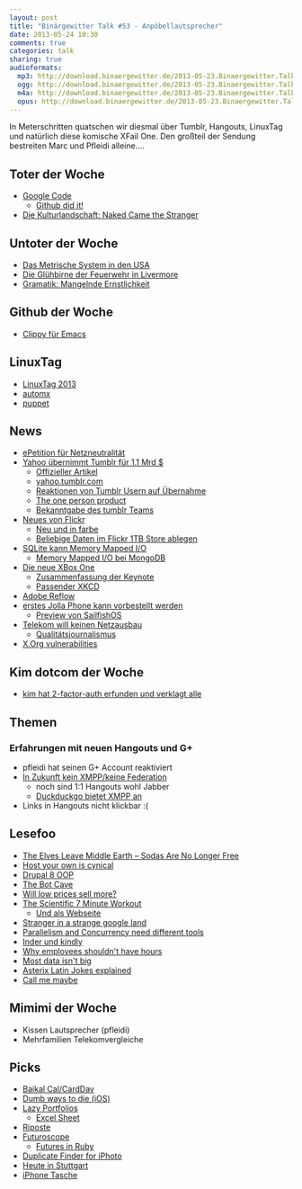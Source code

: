 ```yaml
---
layout: post
title: "Binärgewitter Talk #53 - Anpöbellautsprecher"
date: 2013-05-24 10:30
comments: true
categories: talk
sharing: true
audioformats:
  mp3: http://download.binaergewitter.de/2013-05-23.Binaergewitter.Talk.53.mp3
  ogg: http://download.binaergewitter.de/2013-05-23.Binaergewitter.Talk.53.ogg
  m4a: http://download.binaergewitter.de/2013-05-23.Binaergewitter.Talk.53.m4a
  opus: http://download.binaergewitter.de/2013-05-23.Binaergewitter.Talk.53.opus
---
```

In Meterschritten quatschen wir diesmal über Tumblr, Hangouts, LinuxTag und natürlich diese komische XFail One. Den großteil der Sendung bestreiten Marc und Pfleidi alleine....

## Toter der Woche

- [Google Code](http://thenextweb.com/google/2013/05/22/google-codes-download-option-deprecated-due-to-misuse-only-existing-project-downloads-to-be-kept-after-january-15/ )
    * [Github did it!]( https://github.com/blog/1302-goodbye-uploads )
- [Die Kulturlandschaft: Naked Came the Stranger]( http://en.wikipedia.org/wiki/Naked_Came_the_Stranger )

## Untoter der Woche

- [Das Metrische System in den USA]( http://en.wikipedia.org/wiki/Mendenhall_Order )
- [Die Glühbirne der Feuerwehr in Livermore]( http://blogs.wallstreetjournal.de/die_seite_drei/2013/05/21/an-aus-an-aus-und-am-ende-leuchtet-sie-doch-noch/ )
- [Gramatik: Mangelnde Ernstlichkeit](http://dejure.org/gesetze/BGB/118.html)

## Github der Woche

- [Clippy für Emacs]( https://github.com/Fuco1/clippy.el )

## LinuxTag

- [LinuxTag 2013](http://linuxtag.de/2013/ )
- [automx](http://automx.org/ )
- [puppet](https://puppetlabs.com/ )

## News

- [ePetition für Netzneutralität]( https://epetitionen.bundestag.de/petitionen/_2013/_04/_23/Petition_41906.nc.html )
- [Yahoo übernimmt Tumblr für 1.1 Mrd $]( http://www.bbc.co.uk/news/business-22591026 )
    * [Offizieller Artikel]( http://finance.yahoo.com/news/yahoo-acquire-tumblr-120000116.html )
    * [yahoo.tumblr.com]( http://yahoo.tumblr.com/ )
    * [Reaktionen von Tumblr Usern auf Übernahme]( http://www.tumblr.com/tagged/yahoo )
    * [The one person product]( http://www.marco.org/2013/05/20/one-person-product )
    * [Bekanntgabe des tumblr Teams]( http://staff.tumblr.com/post/50902268806/news )
- [Neues von Flickr]( http://yahoo.tumblr.com/post/50934634700/your-world-in-full-resolution )
    * [Neu und in farbe]( http://blog.flickr.net/en/2013/05/20/a-better-brighter-flickr/ )
    * [Beliebige Daten im Flickr 1TB Store ablegen]( https://github.com/ricardobeat/filr )
- [SQLite kann Memory Mapped I/O]( http://www.sqlite.org/releaselog/3_7_17.html )
    * [Memory Mapped I/O bei MongoDB]( http://docs.mongodb.org/manual/faq/storage/ )
- [Die neue XBox One](http://www.wired.com/gadgetlab/2013/05/xbox-one/ )
  * [Zusammenfassung der Keynote]( http://kotaku.com/the-entire-xbox-one-reveal-summed-up-in-1-5-hilarious-509197649 )
  * [Passender XKCD]( http://xkcd.com/1215/ )
- [Adobe Reflow]( http://www.aaronshekey.com/reflow/ )
- [erstes Jolla Phone kann vorbestellt werden](http://www.heise.de/newsticker/meldung/Erstes-Smartphone-mit-Sailfish-OS-1866099.html )
    * [Preview von SailfishOS]( http://www.youtube.com/watch?v=zxv7iXwIgno )
- [Telekom will keinen Netzausbau]( http://www.heise.de/newsticker/meldung/Telekom-prueft-Abkehr-vom-Festnetz-fuer-bestimmte-Neubaugebiete-1866012.html )
    * [Qualitätsjournalismus]( http://www.heise.de/newsticker/meldung/Telekom-legt-Drahtlos-Plaene-fuer-Neubaugebiete-auf-Eis-1867057.html )
- [X.Org vulnerabilities]( http://lists.x.org/archives/xorg-devel/2013-May/036276.html )    

## Kim dotcom der Woche

* [kim hat 2-factor-auth erfunden und verklagt alle](http://www.golem.de/news/kim-dotcom-google-facebook-twitter-verletzen-mein-patent-1305-99399.html )

## Themen

### Erfahrungen mit neuen Hangouts und G+

- pfleidi hat seinen G+ Account reaktiviert
- [In Zukunft kein XMPP/keine Federation]( http://www.heise.de/newsticker/meldung/Googles-Chat-Client-kappt-Jabber-Kompatibilitaet-1866059.html )
    * noch sind 1:1 Hangouts wohl Jabber
    * [Duckduckgo bietet XMPP an]( https://dukgo.com/blog/xmpp-services-at-duckduckgo )
- Links in Hangouts nicht klickbar :(

## Lesefoo

- [The Elves Leave Middle Earth – Sodas Are No Longer Free]( http://steveblank.com/2009/12/21/the-elves-leave-middle-earth-%E2%80%93-soda%E2%80%99s-are-no-longer-free/ )
- [Host your own is cynical]( http://tante.cc/2013/05/20/host-your-own-is-cynical/ )
- [Drupal 8 OOP]( http://msonnabaum.github.io/d8-oop-presentation/ )
- [The Bot Cave]( http://tinyletter.com/thoughtbot )
- [Will low prices sell more?]( http://unicornfree.com/2011/will-low-prices-sell-more )
- [The Scientific 7 Minute Workout]( http://well.blogs.nytimes.com/2013/05/09/the-scientific-7-minute-workout/ )
    * [Und als Webseite]( http://7-min.com/ )
- [Stranger in a strange google land]( http://blog.robrhyne.com/post/50701471567/stranger-in-a-strange-google-land )
- [Parallelism and Concurrency need different tools]( http://www.yosefk.com/blog/parallelism-and-concurrency-need-different-tools.html )
- [Inder und kindly]( http://english.stackexchange.com/questions/14478/indian-english-usage-of-kindly )
- [Why employees shouldn't have hours]( http://www.linkedin.com/today/post/article/20130430145142-5799319-why-employees-shouldn-t-have-hours )
- [Most data isn't big]( http://qz.com/81661/most-data-isnt-big-and-businesses-are-wasting-money-pretending-it-is/ )
- [Asterix Latin Jokes explained]( http://www.andrewgirardin.com/asterix-latin-jokes-explained.html )
- [Call me maybe]( http://aphyr.com/tags/jepsen )

## Mimimi der Woche

- Kissen Lautsprecher (pfleidi)
- Mehrfamilien Telekomvergleiche

## Picks

- [Baikal Cal/CardDav]( http://baikal-server.com/ )
- [Dumb ways to die (iOS)]( https://itunes.apple.com/de/app/dumb-ways-to-die/id639930688?l=en&mt=8 )
- [Lazy Portfolios]( http://www.marketwatch.com/lazyportfolio/ )
    * [Excel Sheet]( https://docs.google.com/a/acquia.com/spreadsheet/ccc?key=0AiPoZ9czoEMWdDVxWU1LN3Y4LU84SmNGUS1PMzdyQ0E#gid=0 )
- [Riposte]( http://riposteapp.net/ )
- [Futuroscope]( https://github.com/codegram/futuroscope )
    * [Futures in Ruby]( http://tx.pignata.com/2012/11/concurrency-patterns-in-ruby-futures.html )
- [Duplicate Finder for iPhoto]( https://itunes.apple.com/de/app/duplicate-cleaner-for-iphoto/id586862299?l=en&mt=12 )
- [Heute in Stuttgart]( http://www.heuteinstuttgart.de/ )
- [iPhone Tasche]( http://www.raedan.de/handytaschen-coffee-royale-p-55.html )





